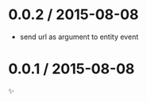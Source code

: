 
0.0.2 / 2015-08-08
==================

  * send url as argument to entity event

0.0.1 / 2015-08-08
==================

:sparkles:
